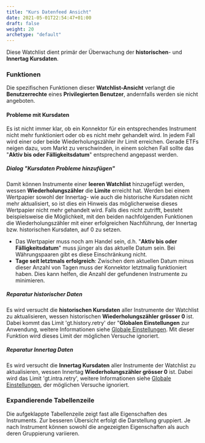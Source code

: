 ```yaml
---
title: "Kurs Datenfeed Ansicht"
date: 2021-05-01T22:54:47+01:00
draft: false
weight: 20
archetype: "default"
---
```

Diese Watchlist dient primär der Überwachung der **historischen**- und **Innertag Kursdaten**.

### Funktionen
Die spezifischen Funktionen dieser **Watchlist-Ansicht** verlangt die **Benutzerrechte** eines **Privilegierten Benutzer**, andernfalls werden sie nicht angeboten.

#### Probleme mit Kursdaten
Es ist nicht immer klar, ob ein Konnektor für ein entsprechendes Instrument nicht mehr funktioniert oder ob es nicht mehr gehandelt wird. In jedem Fall wird einer oder beide Wiederholungszähler ihr Limit erreichen. Gerade ETFs neigen dazu, vom Markt zu verschwinden, in einem solchen Fall sollte das "**Aktiv bis oder Fälligkeitsdatum**" entsprechend angepasst werden.

##### Dialog "Kursdaten Probleme hinzufügen"
Damit können Instrumente einer **leeren Watchlist** hinzugefügt werden, wessen **Wiederholungszähler** die **Limite** erreicht hat. Werden bei einem Wertpapier sowohl der Innertag- wie auch die historische Kursdaten nicht mehr aktualisiert, so ist dies ein Hinweis das möglicherweise dieses Wertpapier nicht mehr gehandelt wird. Falls dies nicht zutrifft, besteht beispielsweise die Möglichkeit, mit den beiden nachfolgenden Funktionen die Wiederholungszähler mit einer erfolgreichen Nachführung, der Innertag bzw. historischen Kursdaten, auf 0 zu setzen.  
- Das Wertpapier muss noch am Handel sein, d.h. "**Aktiv bis oder Fälligkeitsdatum**" muss jünger als das aktuelle Datum sein. Bei Währungspaaren gibt es diese Einschränkung nicht.
- **Tage seit letztmals erfolgreich**: Zwischen dem aktuellen Datum minus dieser Anzahl von Tagen muss der Konnektor letztmalig funktioniert haben. Dies kann helfen, die Anzahl der gefundenen Instrumente zu minimieren.

##### Reparatur historischer Daten
 Es wird versucht die **historischen Kursdaten** aller Instrumente der Watchlist zu aktualisieren, wessen historischen **Wiederholungszähler grösser 0** ist. Dabei kommt das Limit 'gt.history.retry' der "**Globalen Einstellungen** zur Anwendung, weitere Informationen siehe [Globale Einstellungen](../../../admindata/globalsettings). Mit dieser Funktion wird dieses Limit der möglichen Versuche ignoriert.

##### Reparatur Innertag Daten
Es wird versucht die **Innertag Kursdaten** aller Instrumente der Watchlist zu aktualisieren, wessen Innertag **Wiederholungszähler grösser 0** ist. Dabei wird das Limit 'gt.intra.retry', weitere Informationen siehe [Globale Einstellungen](../../../admindata/globalsettings), der möglichen Versuche ignoriert.

### Expandierende Tabellenzeile
Die aufgeklappte Tabellenzeile zeigt fast alle Eigenschaften des Instruments. Zur besseren Übersicht erfolgt die Darstellung gruppiert. Je nach Instrument können sowohl die angezeigten Eigenschaften als auch deren Gruppierung variieren. 
